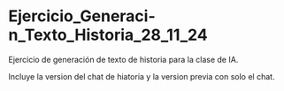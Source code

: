 # Ejercicio_Generaci-n_Texto_Historia_28_11_24
Ejercicio de generación de texto de historia para la clase de IA.

Incluye la version del chat de hiatoria y la version previa con solo el chat.
